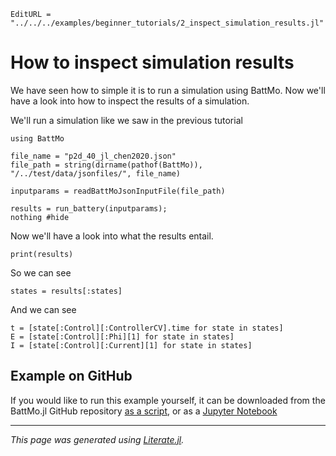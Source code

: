 ```@meta
EditURL = "../../../examples/beginner_tutorials/2_inspect_simulation_results.jl"
```

# How to inspect simulation results

We have seen how to simple it is to run a simulation using BattMo.
Now we'll have a look into how to inspect the results of a simulation.

We'll run a simulation like we saw in the previous tutorial

````@example 2_inspect_simulation_results
using BattMo

file_name = "p2d_40_jl_chen2020.json"
file_path = string(dirname(pathof(BattMo)), "/../test/data/jsonfiles/", file_name)

inputparams = readBattMoJsonInputFile(file_path)

results = run_battery(inputparams);
nothing #hide
````

Now we'll have a look into what the results entail.

````@example 2_inspect_simulation_results
print(results)
````

So we can see

````@example 2_inspect_simulation_results
states = results[:states]
````

And we can see

````@example 2_inspect_simulation_results
t = [state[:Control][:ControllerCV].time for state in states]
E = [state[:Control][:Phi][1] for state in states]
I = [state[:Control][:Current][1] for state in states]
````

## Example on GitHub
If you would like to run this example yourself, it can be downloaded from the BattMo.jl GitHub repository [as a script](https://github.com/BattMoTeam/BattMo.jl/blob/main/examples/2_inspect_simulation_results.jl), or as a [Jupyter Notebook](https://github.com/BattMoTeam/BattMo.jl/blob/gh-pages/dev/final_site/notebooks/2_inspect_simulation_results.ipynb)

---

*This page was generated using [Literate.jl](https://github.com/fredrikekre/Literate.jl).*

